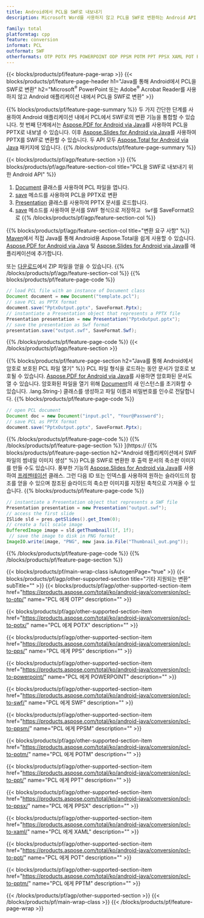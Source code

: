 ```yaml
---
title: Android에서 PCL을 SWF로 내보내기
description: Microsoft Word를 사용하지 않고 PCL을 SWF로 변환하는 Android API

family: total
platformtag: cpp
feature: conversion
informat: PCL
outformat: SWF
otherformats: OTP POTX PPS POWERPOINT ODP PPSM POTM PPT PPSX XAML POT PPTM
---
```

{{< blocks/products/pf/feature-page-wrap >}}
{{< blocks/products/pf/feature-page-header h1="Java를 통해 Android에서 PCL을 SWF로 변환" h2="Microsoft<sup>&reg;</sup> PowerPoint 또는 Adobe<sup>&reg;</sup> Acrobat Reader를 사용하지 않고 Android 애플리케이션 내에서 PCL을 SWF로 변환" >}}

{{% blocks/products/pf/feature-page-summary %}}
두 가지 간단한 단계를 사용하여 Android 애플리케이션 내에서 PCL에서 SWF로의 변환 기능을 통합할 수 있습니다. 첫 번째 단계에서는 [Aspose.PDF for Android via Java](https://products.aspose.com/pdf/android-java/)를 사용하여 PCL을 PPTX로 내보낼 수 있습니다. 이후 [Aspose.Slides for Android via Java](https://products.aspose.com/slides/android-java/)를 사용하여 PPTX를 SWF로 변환할 수 있습니다. 두 API 모두 [Aspose.Total for Android via Java](https://products.aspose.com/total/android-java/) 패키지에 있습니다. 
{{% /blocks/products/pf/feature-page-summary  %}}

{{< blocks/products/pf/agp/feature-section >}}
{{% blocks/products/pf/agp/feature-section-col title="PCL을 SWF로 내보내기 위한 Android API" %}}
1. [Document](https://reference.aspose.com/pdf/java/com.aspose.pdf/Document) 클래스를 사용하여 PCL 파일을 엽니다.
2. [save](https://reference.aspose.com/pdf/java/com.aspose.pdf/Document#save-java.lang.String-int-) 메소드를 사용하여 PCL을 PPTX로 변환
3. [Presentation](https://reference.aspose.com/slides/java/com.aspose.slides/Presentation) 클래스를 사용하여 PPTX 문서를 로드합니다.
4. [save](https://reference.aspose.com/slides/java/com.aspose.slides/Presentation#save-java.lang.String-int-) 메소드를 사용하여 문서를 SWF 형식으로 저장하고 ` Swf`를 SaveFormat으로
{{% /blocks/products/pf/agp/feature-section-col %}}

{{% blocks/products/pf/agp/feature-section-col title="변환 요구 사항" %}}
[Maven](https://releases.aspose.com/total/java/)에서 직접 Java를 통해 Android용 Aspose.Total을 쉽게 사용할 수 있습니다. [Aspose.PDF for Android via Java](https://docs.aspose.com/pdf/androidjava/installation/) 및 [Aspose.Slides for Android via Java](https://docs.aspose.com/slides/androidjava/install-aspose-slides-for-android-via-java/)를 애플리케이션에 추가합니다.

또는 [다운로드](https://releases.aspose.com/total/androidjava)에서 ZIP 파일을 얻을 수 있습니다.
{{% /blocks/products/pf/agp/feature-section-col %}}
{{% blocks/products/pf/feature-page-code %}}

```java
// load PCL file with an instance of Document class
Document document = new Document("template.pcl");
// save PCL as PPTX format 
document.save("PptxOutput.pptx", SaveFormat.Pptx); 
// instantiate a Presentation object that represents a PPTX file
Presentation presentation = new Presentation("PptxOutput.pptx");
// save the presentation as Swf format
presentation.save("output.swf", SaveFormat.Swf);   
```


{{% /blocks/products/pf/feature-page-code %}}
{{< /blocks/products/pf/agp/feature-section >}}

{{% blocks/products/pf/feature-page-section  h2="Java를 통해 Android에서 암호로 보호된 PCL 파일 열기" %}}
PCL 파일 형식을 로드하는 동안 문서가 암호로 보호될 수 있습니다. [Aspose.PDF for Android via Java](https://products.aspose.com/pdf/android-java/)를 사용하면 암호화된 문서도 열 수 있습니다. 암호화된 파일을 열기 위해 [Document](https://reference.aspose.com/pdf/java/com.aspose.pdf/Document#Document-java.lang.String-java)의 새 인스턴스를 초기화할 수 있습니다. .lang.String-) 클래스를 생성하고 파일 이름과 비밀번호를 인수로 전달합니다.
{{% blocks/products/pf/feature-page-code %}}

```java
// open PCL document
Document doc = new Document("input.pcl", "Your@Password");
// save PCL as PPTX format 
document.save("PptxOutput.pptx", SaveFormat.Pptx); 

```

{{% /blocks/products/pf/feature-page-code  %}}
{{% /blocks/products/pf/feature-page-section %}}
](https://
{{% blocks/products/pf/feature-page-section  h2="Android 애플리케이션에서 SWF 파일의 썸네일 이미지 생성" %}}
PCL을 SWF로 변환한 후 출력 문서의 축소판 이미지를 만들 수도 있습니다. 풍부한 기능의 [Aspose.Slides for Android via Java](https://products.aspose.com/slides/android-java/)를 사용하여 [프레젠테이션]( https://reference.aspose.com/slides/java/com.aspose.slides/Presentation) 클래스. 그런 다음 ID 또는 인덱스를 사용하여 원하는 슬라이드의 참조를 얻을 수 있으며 참조된 슬라이드의 축소판 이미지를 지정된 축척으로 가져올 수 있습니다.
{{% blocks/products/pf/feature-page-code %}}

```java
// instantiate a Presentation object that represents a SWF file
Presentation presentation = new Presentation("output.swf");
// access the first slide
ISlide sld = pres.getSlides().get_Item(0);
// create a full scale image
BufferedImage image = sld.getThumbnail(1f, 1f);
 // save the image to disk in PNG format
ImageIO.write(image, "PNG", new java.io.File("Thumbnail_out.png"));
```

{{% /blocks/products/pf/feature-page-code  %}}
{{% /blocks/products/pf/feature-page-section %}}

{{< blocks/products/pf/main-wrap-class isAutogenPage="true" >}}
{{< blocks/products/pf/agp/other-supported-section title="기타 지원되는 변환" subTitle="" >}}
{{< blocks/products/pf/agp/other-supported-section-item href="https://products.aspose.com/total/ko/android-java/conversion/pcl-to-otp/" name="PCL 에게 OTP" description="" >}}

{{< blocks/products/pf/agp/other-supported-section-item href="https://products.aspose.com/total/ko/android-java/conversion/pcl-to-potx/" name="PCL 에게 POTX" description="" >}}

{{< blocks/products/pf/agp/other-supported-section-item href="https://products.aspose.com/total/ko/android-java/conversion/pcl-to-pps/" name="PCL 에게 PPS" description="" >}}

{{< blocks/products/pf/agp/other-supported-section-item href="https://products.aspose.com/total/ko/android-java/conversion/pcl-to-powerpoint/" name="PCL 에게 POWERPOINT" description="" >}}

{{< blocks/products/pf/agp/other-supported-section-item href="https://products.aspose.com/total/ko/android-java/conversion/pcl-to-swf/" name="PCL 에게 SWF" description="" >}}

{{< blocks/products/pf/agp/other-supported-section-item href="https://products.aspose.com/total/ko/android-java/conversion/pcl-to-ppsm/" name="PCL 에게 PPSM" description="" >}}

{{< blocks/products/pf/agp/other-supported-section-item href="https://products.aspose.com/total/ko/android-java/conversion/pcl-to-potm/" name="PCL 에게 POTM" description="" >}}

{{< blocks/products/pf/agp/other-supported-section-item href="https://products.aspose.com/total/ko/android-java/conversion/pcl-to-ppt/" name="PCL 에게 PPT" description="" >}}

{{< blocks/products/pf/agp/other-supported-section-item href="https://products.aspose.com/total/ko/android-java/conversion/pcl-to-ppsx/" name="PCL 에게 PPSX" description="" >}}

{{< blocks/products/pf/agp/other-supported-section-item href="https://products.aspose.com/total/ko/android-java/conversion/pcl-to-xaml/" name="PCL 에게 XAML" description="" >}}

{{< blocks/products/pf/agp/other-supported-section-item href="https://products.aspose.com/total/ko/android-java/conversion/pcl-to-pot/" name="PCL 에게 POT" description="" >}}

{{< blocks/products/pf/agp/other-supported-section-item href="https://products.aspose.com/total/ko/android-java/conversion/pcl-to-pptm/" name="PCL 에게 PPTM" description="" >}}


{{< /blocks/products/pf/agp/other-supported-section >}}
{{< /blocks/products/pf/main-wrap-class >}}
{{< /blocks/products/pf/feature-page-wrap >}}